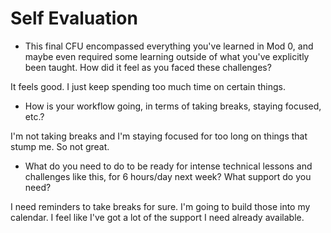 # Self Evaluation

- This final CFU encompassed everything you've learned in Mod 0, and maybe even required some learning outside of what you've explicitly been taught. How did it feel as you faced these challenges?

It feels good. I just keep spending too much time on certain things.

- How is your workflow going, in terms of taking breaks, staying focused, etc.?

I'm not taking breaks and I'm staying focused for too long on things that stump me. So not great.

- What do you need to do to be ready for intense technical lessons and challenges like this, for 6 hours/day next week? What support do you need?

I need reminders to take breaks for sure. I'm going to build those into my calendar. I feel like I've got a lot of the support I need already available.
